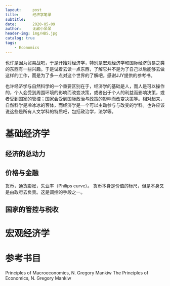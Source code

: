 ```yaml
---
layout:     post
title:      经济学笔录
subtitle:  
date:       2020-05-09
author:     无敌小呆呆
header-img: img/HBS.jpg
catalog: true
tags:
    - Economics
---
```


也许是因为贸易战吧，于是开始对经济学，特别是宏观经济学和国际经济贸易之类的东西有一些兴趣。于是试着去读一点东西，了解它并不是为了自己以后能够去做这样的工作，而是为了多一点对这个世界的了解吧。感谢JJY提供的参考书。

也许经济学与自然科学的一个重要区别在于，经济学的基础是人，而人是可以操作的，个人会受到周围环境的影响而改变决策，或者出于个人的利益而影响决策，或者受到国家的管控；国家会受到国际政治与政策的影响而改变决策等。相对起来，自然科学是冷冰冰的客体，而经济学是一个可以主动参与与改变的学科。也许应该说这些是所有人文学科的特质吧，包括政治学，法学等。


# 基础经济学
## 经济的总动力
## 价格与金融

货币，通货膨胀，失业率（Philips curve）。 货币本身是价值的标尺，但是本身又是由政府去负责。这是调控的手段之一。
## 国家的管控与税收

#  宏观经济学
#  参考书目
Principles of Macroeconomics, N. Gregory Mankiw
The Principles of Economics, N. Gregory Mankiw
